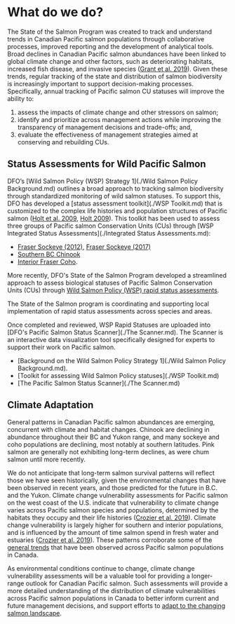 # **What do we do?**

The State of the Salmon Program was created to track and understand trends in Canadian Pacific salmon populations through collaborative processes, improved reporting 
and the development of analytical tools.
Broad declines in Canadian Pacific salmon abundances have been linked to global climate change and other factors, such as 
deteriorating habitats, increased fish disease, and invasive species ([Grant et al. 2019](./References.md)). Given these trends, regular tracking of 
the state and distribution of salmon biodiversity is increasingly important to support decision-making processes. Specifically, annual tracking of Pacific salmon CU statuses will improve the ability to: 
1. assess the impacts of climate change and other stressors on salmon; 
2. identify and prioritize across management actions while improving the transparency of management decisions and trade-offs; and, 
3. evaluate the effectiveness of management strategies aimed at conserving and rebuilding CUs.


## **Status Assessments for Wild Pacific Salmon**

DFO’s [Wild Salmon Policy (WSP) Strategy 1](./Wild Salmon Policy Background.md) outlines a broad approach to tracking salmon biodiversity through standardized monitoring of wild salmon statuses. 
To support this, DFO has developed a [status assessment toolkit](./WSP Toolkit.md) that is customized to the complex life histories and population structures of Pacific salmon ([Holt et al. 2009](./References.md), [Holt 2009](./References.md)). 
This toolkit has been used to assess three groups of Pacific salmon Conservation Units (CUs) through [WSP Integrated Status Assessments](./Integrated Status Assessments.md): 
* <a href="https://waves-vagues.dfo-mpo.gc.ca/library-bibliotheque/349836.pdf">Fraser Sockeye (2012)</a>, <a href="https://waves-vagues.dfo-mpo.gc.ca/library-bibliotheque/40712163.pdf">Fraser Sockeye (2017)</a>
* <a href="https://waves-vagues.dfo-mpo.gc.ca/library-bibliotheque/40595419.pdf">Southern BC Chinook</a>
* <a href="https://waves-vagues.dfo-mpo.gc.ca/library-bibliotheque/364851.pdf">Interior Fraser Coho</a>.

More recently, DFO's State of the Salmon Program developed a streamlined approach to assess biological statuses of Pacific Salmon Conservation Units (CUs) through 
<a href="https://waves-vagues.dfo-mpo.gc.ca/library-bibliotheque/41225260.pdf">Wild Salmon Policy (WSP) rapid status assessments</a>.   

The State of the Salmon program is coordinating and supporting local implementation of rapid status assessments across species and areas.

Once completed and reviewed, WSP Rapid Statuses are uploaded into [DFO's Pacific Salmon Status Scanner](./The Scanner.md). The Scanner is an interactive data visualization tool specifically designed for experts to support their work on 
Pacific salmon. 

- [Background on the Wild Salmon Policy Strategy 1](./Wild Salmon Policy Background.md).
- [Toolkit for assessing Wild Salmon Policy statuses](./WSP Toolkit.md)
- [The Pacific Salmon Status Scanner](./The Scanner.md)


## **Climate Adaptation**

General patterns in Canadian Pacific salmon abundances are emerging, concurrent with climate and habitat changes. Chinook are declining in abundance throughout their BC and Yukon range, and many sockeye and coho 
populations are declining, most notably at southern latitudes. Pink salmon are generally not exhibiting long-term declines, as were chum salmon until more recently. 

We do not anticipate that long-term salmon survival patterns will reflect those we have seen historically, given the environmental changes that have been observed in recent years, and those predicted for the 
future in B.C. and the Yukon. Climate change vulnerability assessments for Pacific salmon on the west coast of the U.S. indicate that vulnerability to climate change varies across Pacific salmon species and 
populations, determined by the habitats they occupy and their life histories ([Crozier et al. 2019](./References.md)). Climate change vulnerability is largely higher for southern and interior populations, and is influenced by the amount 
of time salmon spend in fresh water and estuaries ([Crozier et al. 2019](./References.md)). These patterns corroborate some of the <a href= "https://waves-vagues.dfo-mpo.gc.ca/library-bibliotheque/40807071.pdf">general trends</a> that 
have been observed across Pacific salmon populations in Canada.

As environmental conditions continue to change, climate change vulnerability assessments will be a valuable tool for providing a longer-range outlook for Canadian Pacific salmon. Such assessments will provide a more 
detailed understanding of the distribution of climate vulnerabilities across Pacific salmon populations in Canada to better inform current and future management decisions, and support efforts to 
<a href="https://publications.gc.ca/collections/collection_2023/mpo-dfo/Fs144-70-2023-eng.pdf">adapt to the changing salmon landscape</a>.   
 